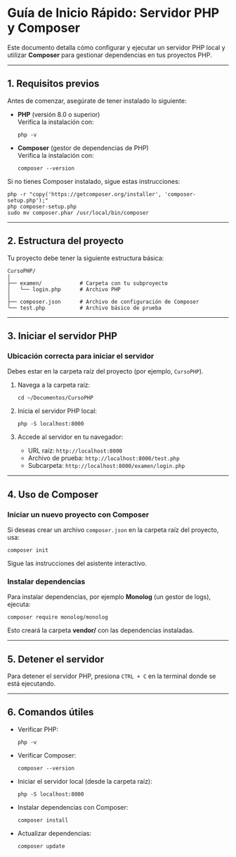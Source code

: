# Guía de Inicio Rápido: Servidor PHP y Composer

Este documento detalla cómo configurar y ejecutar un servidor PHP local y utilizar **Composer** para gestionar dependencias en tus proyectos PHP.

---

## 1. Requisitos previos

Antes de comenzar, asegúrate de tener instalado lo siguiente:

- **PHP** (versión 8.0 o superior)  
  Verifica la instalación con:  
  ```
  php -v
  ```

- **Composer** (gestor de dependencias de PHP)  
  Verifica la instalación con:  
  ```
  composer --version
  ```

Si no tienes Composer instalado, sigue estas instrucciones:

```
php -r "copy('https://getcomposer.org/installer', 'composer-setup.php');"
php composer-setup.php
sudo mv composer.phar /usr/local/bin/composer
```

---

## 2. Estructura del proyecto

Tu proyecto debe tener la siguiente estructura básica:

```
CursoPHP/
│
├── examen/            # Carpeta con tu subproyecto
│   └── login.php      # Archivo PHP
│
├── composer.json      # Archivo de configuración de Composer
└── test.php           # Archivo básico de prueba
```

---

## 3. Iniciar el servidor PHP

### Ubicación correcta para iniciar el servidor
Debes estar en la carpeta raíz del proyecto (por ejemplo, `CursoPHP`).

1. Navega a la carpeta raíz:
   ```
   cd ~/Documentos/CursoPHP
   ```

2. Inicia el servidor PHP local:
   ```
   php -S localhost:8000
   ```

3. Accede al servidor en tu navegador:
   - URL raíz: `http://localhost:8000`
   - Archivo de prueba: `http://localhost:8000/test.php`
   - Subcarpeta: `http://localhost:8000/examen/login.php`

---

## 4. Uso de Composer

### Iniciar un nuevo proyecto con Composer
Si deseas crear un archivo `composer.json` en la carpeta raíz del proyecto, usa:
```
composer init
```

Sigue las instrucciones del asistente interactivo.

### Instalar dependencias
Para instalar dependencias, por ejemplo **Monolog** (un gestor de logs), ejecuta:
```
composer require monolog/monolog
```

Esto creará la carpeta **vendor/** con las dependencias instaladas.

---

## 5. Detener el servidor

Para detener el servidor PHP, presiona `CTRL + C` en la terminal donde se está ejecutando.

---

## 6. Comandos útiles

- Verificar PHP:
  ```
  php -v
  ```

- Verificar Composer:
  ```
  composer --version
  ```

- Iniciar el servidor local (desde la carpeta raíz):
  ```
  php -S localhost:8000
  ```

- Instalar dependencias con Composer:
  ```
  composer install
  ```

- Actualizar dependencias:
  ```
  composer update
  ```
